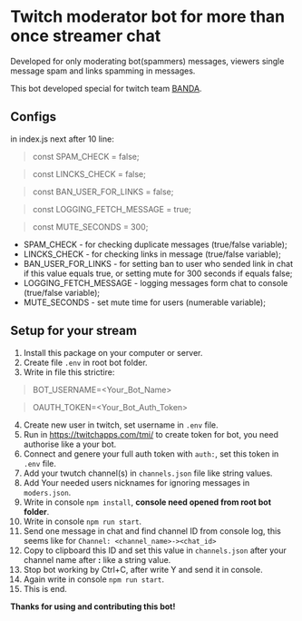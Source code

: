 # Twitch moderator bot for more than once streamer chat

Developed for only moderating bot(spammers) messages, viewers single message spam and links spamming in messages.

This bot developed special for twitch team [BANDA](https://www.twitch.tv/team/banda).

## Configs

in index.js next after 10 line:


> const SPAM_CHECK = false;

> const LINCKS_CHECK = false;

> const BAN_USER_FOR_LINKS = false;

> const LOGGING_FETCH_MESSAGE = true;

> const MUTE_SECONDS = 300;

* SPAM_CHECK - for checking duplicate messages (true/false variable);
* LINCKS_CHECK - for checking links in message (true/false variable);
* BAN_USER_FOR_LINKS - for setting ban to user who sended link in chat if this value equals true, or setting mute for 300 seconds if equals false;
* LOGGING_FETCH_MESSAGE - logging messages form chat to console (true/false variable);
* MUTE_SECONDS - set mute time for users (numerable variable);


## Setup for your stream

1. Install this package on your computer or server.
2. Create file `.env` in root bot folder.
3. Write in file this strictire: 
> BOT_USERNAME=<Your_Bot_Name>

> OAUTH_TOKEN=<Your_Bot_Auth_Token>

4. Create new user in twitch, set username in `.env` file.
5. Run in https://twitchapps.com/tmi/ to create token for bot, you need authorise like a your bot.
6. Connect and genere your full auth token with `auth:`, set this token in `.env` file.
7. Add your twutch channel(s) in `channels.json` file like string values.
8. Add Your needed users nicknames for ignoring messages in `moders.json`.
9. Write in console `npm install`, **console need opened from root bot folder**.
10. Write in console `npm run start`.
11. Send one message in chat and find channel ID from console log, this seems like for `Channel: <channel_name>-><chat_id>`
12. Copy to clipboard this ID and set this value in `channels.json` after your channel name after **:** like a string value.
13. Stop bot working by Ctrl+C, after write Y and send it in console.
14. Again write in console `npm run start`.
15. This is end.


**Thanks for using and contributing this bot!**

